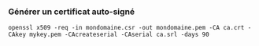 ### Générer un certificat auto-signé

`openssl x509 -req -in mondomaine.csr -out mondomaine.pem -CA ca.crt -CAkey mykey.pem -CAcreateserial -CAserial ca.srl -days 90`
